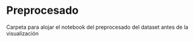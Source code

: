 # Preprocesado

Carpeta para alojar el notebook del preprocesado del dataset antes de la visualización